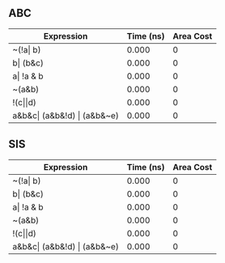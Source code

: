 ## ABC

| Expression                   | Time (ns) | Area Cost |
| ---------------------------- | --------- | --------- |
| ~(!a\| b)                    | 0.000     | 0         |
| b\| (b&c)                    | 0.000     | 0         |
| a\| !a & b                   | 0.000     | 0         |
| ~(a&b)                       | 0.000     | 0         |
| !(c\|\|d)                   | 0.000     | 0         |
| a&b&c\| (a&b&!d) \| (a&b&~e) | 0.000     | 0         |


## SIS
| Expression                   | Time (ns) | Area Cost |
| ---------------------------- | --------- | --------- |
| ~(!a\| b)                    | 0.000     | 0         |
| b\| (b&c)                    | 0.000     | 0         |
| a\| !a & b                   | 0.000     | 0         |
| ~(a&b)                       | 0.000     | 0         |
| !(c\|\|d)                   | 0.000     | 0         |
| a&b&c\| (a&b&!d) \| (a&b&~e) | 0.000     | 0         |
